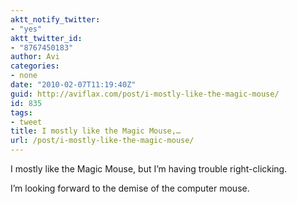 ```yaml
---
aktt_notify_twitter:
- "yes"
aktt_twitter_id:
- "8767450183"
author: Avi
categories:
- none
date: "2010-02-07T11:19:40Z"
guid: http://aviflax.com/post/i-mostly-like-the-magic-mouse/
id: 835
tags:
- tweet
title: I mostly like the Magic Mouse,…
url: /post/i-mostly-like-the-magic-mouse/
---
```

I mostly like the Magic Mouse, but I&#8217;m having trouble right-clicking.

I&#8217;m looking forward to the demise of the computer mouse.